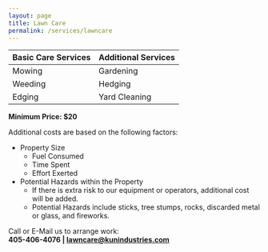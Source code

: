```yaml
---
layout: page
title: Lawn Care
permalink: /services/lawncare
---
```


| Basic Care Services | Additional Services |
|---------------------|---------------------|
| Mowing              | Gardening           |
| Weeding             | Hedging             |
| Edging              | Yard Cleaning       |


**Minimum Price: $20**

Additional costs are based on the following factors:
- Property Size
  - Fuel Consumed
  - Time Spent
  - Effort Exerted
- Potential Hazards within the Property
  - If there is extra risk to our equipment or operators, additional cost will be added.
  - Potential Hazards include sticks, tree stumps, rocks, discarded metal or glass, and fireworks.
  
Call or E-Mail us to arrange work:  
**405-406-4076 | [lawncare@kunindustries.com](mailto:lawncare@kunindustries.com)**
